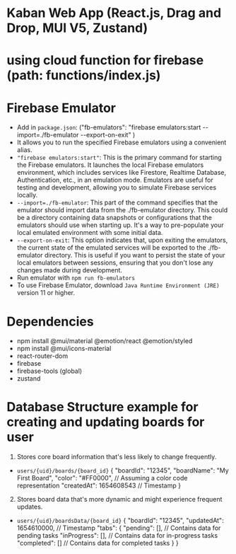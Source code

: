 # Kaban Web App (React.js, Drag and Drop, MUI V5, Zustand)

# using cloud function for firebase (path: functions/index.js)

# Firebase Emulator

- Add in `package.json`: ("fb-emulators": "firebase emulators:start --import=./fb-emulator --export-on-exit"
  )
- It allows you to run the specified Firebase emulators using a convenient alias.
- `"firebase emulators:start"`: This is the primary command for starting the Firebase emulators. It launches the local Firebase emulators environment, which includes services like Firestore, Realtime Database, Authentication, etc., in an emulation mode. Emulators are useful for testing and development, allowing you to simulate Firebase services locally.
- `--import=./fb-emulator`: This part of the command specifies that the emulator should import data from the ./fb-emulator directory. This could be a directory containing data snapshots or configurations that the emulators should use when starting up. It's a way to pre-populate your local emulated environment with some initial data.
- `--export-on-exit`: This option indicates that, upon exiting the emulators, the current state of the emulated services will be exported to the ./fb-emulator directory. This is useful if you want to persist the state of your local emulators between sessions, ensuring that you don't lose any changes made during development.
- Run emulator with `npm run fb-emulators`
- To use Firebase Emulator, download `Java Runtime Environment (JRE)` version 11 or higher.

# Dependencies

- npm install @mui/material @emotion/react @emotion/styled
- npm install @mui/icons-material
- react-router-dom
- firebase
- firebase-tools (global)
- zustand

# Database Structure example for creating and updating boards for user

1. Stores core board information that's less likely to change frequently.

- `users/{uid}/boards/{board_id}`
  {
  "boardId": "12345",
  "boardName": "My First Board",
  "color": "#FF0000", // Assuming a color code representation
  "createdAt": 1654608543 // Timestamp
  }

2. Stores board data that's more dynamic and might experience frequent updates.

- `users/{uid}/boardsData/{board_id}`
  {
  "boardId": "12345",
  "updatedAt": 1654610000, // Timestamp
  "tabs": {
  "pending": [], // Contains data for pending tasks
  "inProgress": [], // Contains data for in-progress tasks
  "completed": [] // Contains data for completed tasks
  }
  }
